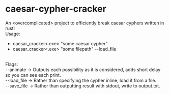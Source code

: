 # caesar-cypher-cracker
An &lt;overcomplicated> project to efficiently break caesar cyphers written in rust!
<br/>
Usage:<br/>
- caesar_cracker&lt;.exe> "some caesar cypher"
- caesar_cracker&lt;.exe> "some filepath" --load_file
<br/>
Flags:<br/>
--animate -> Outputs each possibility as it is considered, adds short delay so you can see each print.<br/>
--load_file -> Rather than specifying the cypher inline, load it from a file.<br/>
--save_file -> Rather than outputting result with stdout, write to output.txt.<br/>
